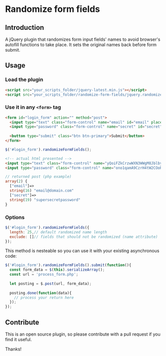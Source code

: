 # Randomize form fields

## Introduction

A jQuery plugin that randomizes form input fields' names to avoid browser's autofill functions to take place. It sets the original names back before form submit.

## Usage

### Load the plugin

```html
<script src="your_scripts_folder/jquery-latest.min.js"></script>
<script src="your_scripts_folder/randomize-form-fields/jquery.randomizeFormFields.js"></script>
```

### Use it in any ```<form>``` tag

```html
<form id="login_form" action="" method="post">
  <input type="text" class="form-control" name="email" id="email" placeholder="E-mail">
  <input type="password" class="form-control" name="secret" id="secret" placeholder="Password">
  
  <button type="submit" class="btn btn-primary">Submit</button>
</form>
```

```javascript
$('#login_form').randomizeFormFields();
```

```html
<!-- actual html presented -->
<input type="text" class="form-control" name="yQoiFZkCrzwWXN3WWgM8Jblby" id="email" placeholder="E-mail">
<input type="password" class="form-control" name="ono1qamA9CzrH4tW2COoRtFKI" id="secret" placeholder="Passord">
```

```php
// returned post (php example)
array(2) {
  ["email"]=>
  string(16) "email@domain.com"
  ["secret"]=>
  string(19) "supersecretpassword"
}
```

### Options

```javascript
$('#login_form').randomizeFormFields({
  length: 25,// default randomized name length
  exclude: []// fields that should not be randomized (name attribute)
});
```

This method is nesteable so you can use it with your existing asynchronous code:

```javascript
$('#login_form').randomizeFormFields().submit(function(){
  const form_data = $(this).serializeArray();
  const url = 'process_form.php';
  
  let posting = $.post(url, form_data);
  
  posting.done(function(data){
    // process your return here
  });
});
```

## Contribute

This is an open source plugin, so please contribute with a pull request if you find it useful.

Thanks!
